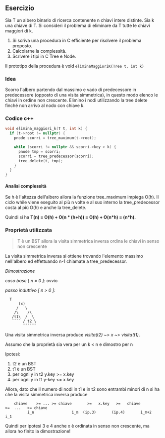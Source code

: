 ## Esercizio

Sia T un albero binario di ricerca contenente n chiavi intere distinte. Sia k una chiave di T. Si consideri il problema di eliminare da T tutte le chiavi maggiori di k.

1. Si scriva una procedura in C efficiente per risolvere il problema proposto.
2. Calcolarne la complessità.
3. Scrivere i tipi in C Tree e Node.

Il prototipo della procedura è void `eliminaMaggioriK(Tree t, int k)`

### Idea

Scorro l'albero partendo dal massimo e vado di predecessore in predecessore (opposto di una visita simmetrica), in questo modo elenco le chiavi in ordine non crescente. Elimino i nodi utilizzando la tree delete finché non arrivo al nodo con chiave k.

### Codice c++

```c++
void elimina_maggiori_k(T t, int k) {
  if (t->root != nullptr) {
    pnode scorri = tree_maximum(t->root);

    while (scorri != nullptr && scorri->key > k) {
      pnode tmp = scorri;
      scorri = tree_predecessor(scorri);
      tree_delete(t, tmp);
    }
  }
}
```

#### Analisi complessità

Se h è l'altezza dell'albero allora la funzione tree_maximum impiega O(h). Il ciclo while viene eseguito al più n volte e al suo interno la tree_predecessor costa al più O(h) e anche la tree_delete.

Quindi si ha **T(n) = O(h) + O(n * (h+h)) = O(h) + O(n\*h) = (n\*h).**

### Proprietà utilizzata

> T è un BST allora la visita simmetrica inversa ordina le chiavi in senso non crescente 

La visita simmetrica inversa si ottiene trovando l'elemento massimo nell'albero ed effettuando n-1 chiamate a tree_predecessor.

_Dimostrazione_

_caso base [ n = 0 ]:_ ovvio

_passo induttivo [ n > 0 ]:_
```
  T
      (x)
     /   \
    /\    /\
   /t1\  /  \
   ¯¯¯¯ / t2 \
        ¯¯¯¯¯¯
```

Una visita simmetrica inversa produce _visita(t2)_ ~> _x_ ~> _visita(t1)_.

Assumo che la proprietà sia vera per un k < n e dimostro per n

Ipotesi:

1. t2 è un BST
2. t1 è un BST
3. per ogni y in t2 y.key >= x.key
4. per ogni y in t1 y-key <= x.key

Allora, dato che il numero di nodi in t1 e in t2 sono entrambi minori di n si ha che la visita simmetrica inversa produce

```
    chiave    >= ... >= chiave       >=   x.key   >=   chiave        >=  ...   >= chiave
          i_n                 i_m  (ip.3)       (ip.4)       i_m+2                      i_1
```

Quindi per ipotesi 3 e 4 anche x è ordinata in senso non crescente, ma allora ho finito la dimostrazione!